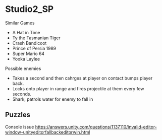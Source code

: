 # Studio2_SP

Similar Games
- A Hat in Time
- Ty the Tasmanian Tiger
- Crash Bandicoot
- Prince of Persia 1989
- Super Mario 64
- Yooka Laylee


Possible enemies
- Takes a second and then cahrges at player on contact bumps player back.
- Locks onto player in range and fires projectile at them every few seconds.
- Shark, patrols water for enemy to fall in


Puzzles
- 

Console issue
https://answers.unity.com/questions/1137110/invalid-editor-window-unityeditorfallbackeditorwin.html
